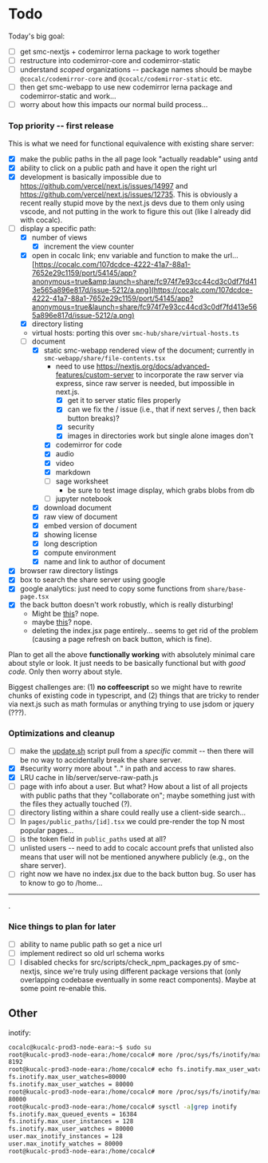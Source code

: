 # Todo

Today's big goal:

- [ ] get smc-nextjs + codemirror lerna package to work together
- [ ] restructure into codemirror-core and codemirror-static 
- [ ] understand _scoped_ organizations -- package names should be maybe `@cocalc/codemirror-core` and `@cocalc/codemirror-static` etc.  
- [ ] then get smc-webapp to use new codemirror lerna package and codemirror-static and work...
- [ ] worry about how this impacts our normal build process... 

### Top priority -- first release

This is what we need for functional equivalence with existing share server:

- [x] make the public paths in the all page look "actually readable" using antd
- [x] ability to click on a public path and have it open the right url
- [x] development is basically impossible due to https://github.com/vercel/next.js/issues/14997 and https://github.com/vercel/next.js/issues/12735.  This is obviously a recent really stupid move by the next.js devs due to them only using vscode, and not putting in the work to figure this out (like I already did with cocalc).
- [ ] display a specific path:
  - [x] number of views
    - [x] increment the view counter
  - [x] open in cocalc link; env variable and function to make the url...  
    [https://cocalc.com/107dcdce-4222-41a7-88a1-7652e29c1159/port/54145/app?anonymous=true&amp;launch=share/fc974f7e93cc44cd3c0df7fd413e565a896e817d/issue-5212/a.png](https://cocalc.com/107dcdce-4222-41a7-88a1-7652e29c1159/port/54145/app?anonymous=true&launch=share/fc974f7e93cc44cd3c0df7fd413e565a896e817d/issue-5212/a.png)
  - [x]  directory listing
  - virtual hosts: porting this over `smc-hub/share/virtual-hosts.ts`
  - [ ] document
    - [x] static smc-webapp rendered view of the document; currently in `smc-webapp/share/file-contents.tsx`
      - need to use https://nextjs.org/docs/advanced-features/custom-server to incorporate the raw server via express, since raw server is needed, but impossible in next.js.
        - [x] get it to server static files properly
        - [x] can we fix the / issue (i.e., that if next serves /, then back button breaks)?
        - [x] security
        - [x] images in directories work  but single alone images don't
      - [x] codemirror for code
      - [x] audio
      - [x] video
      - [x] markdown
      - [ ] sage worksheet
        - be sure to test image display, which grabs blobs from db
      - [ ] jupyter notebook
    - [x] download  document
    - [x] raw view of document
    - [x] embed version of document
    - [x] showing license
    - [x] long description
    - [x] compute environment
    - [x] name and link to author of document
- [x] browser raw directory listings
- [x] box to search the share server using google
- [x] google analytics: just need to copy some functions from `share/base-page.tsx`
- [x] the back button doesn't work robustly, which is really disturbing!
  - Might be [this](https://github.com/vercel/next.js/issues/7091)? nope.
  - maybe [this](https://github.com/vercel/next.js/issues/9989)? nope.
  - deleting the index.jsx page entirely... seems to get rid of the problem (causing a page refresh on back button, which is fine).

Plan to get all the above **functionally working** with absolutely minimal care about style or look.  It just needs to be basically functional but with _good code._  Only then worry about style.

Biggest challenges are: (1) **no coffeescript** so we might have to rewrite chunks of existing code in typescript, and (2) things that are tricky to render via next.js such as math formulas or anything trying to use jsdom or jquery (???).

### Optimizations and cleanup

- [ ] make the [update.sh](http://update.sh) script pull from a _specific_ commit -- then there will be no way to accidentally break the share server.   
- [x] #security  worry more about ".." in path and access to raw shares.
- [x] LRU cache in lib/server/serve-raw-path.js
- [ ] page with info about a user.  But what?  How about a list of all projects with public paths that they "collaborate on"; maybe something just with the files they actually touched (?).
- [ ] directory listing within a share could really use a client-side search...
- [ ]  In `pages/public_paths/[id].tsx`  we could pre-render the top N most popular pages...
- [ ] is the token field in `public_paths`  used at all?
- [ ] unlisted users -- need to add to cocalc account prefs that unlisted also means that user will not be mentioned anywhere publicly (e.g., on the share server).
- [ ] right now we have no index.jsx due to the back button bug.  So user has to know to go to /home...

---

.

### Nice things to plan for later

- [ ] ability to name public path so get a nice url
- [ ] implement redirect so old url schema works
- [ ] I disabled checks for  src/scripts/check\_npm\_packages.py of smc-nextjs, since we're truly using different package versions that (only overlapping codebase eventually in some react components).   Maybe at some point re-enable this.

## Other

inotify:

```sh
cocalc@kucalc-prod3-node-eara:~$ sudo su
root@kucalc-prod3-node-eara:/home/cocalc# more /proc/sys/fs/inotify/max_user_watches
8192
root@kucalc-prod3-node-eara:/home/cocalc# echo fs.inotify.max_user_watches=80000 | sudo tee -a /etc/sysctl.conf && sudo sysctl -p
fs.inotify.max_user_watches=80000
fs.inotify.max_user_watches = 80000
root@kucalc-prod3-node-eara:/home/cocalc# more /proc/sys/fs/inotify/max_user_watches
80000
root@kucalc-prod3-node-eara:/home/cocalc# sysctl -a|grep inotify
fs.inotify.max_queued_events = 16384
fs.inotify.max_user_instances = 128
fs.inotify.max_user_watches = 80000
user.max_inotify_instances = 128
user.max_inotify_watches = 80000
root@kucalc-prod3-node-eara:/home/cocalc#
```
